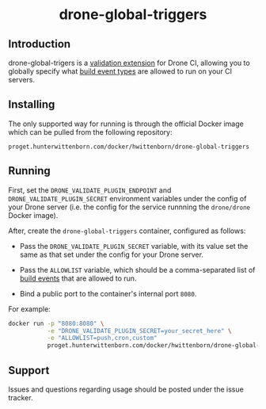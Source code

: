 <div align=center><h1>drone-global-triggers</h1></div>

## Introduction
drone-global-trigers is a [validation extension](https://docs.drone.io/extensions/validation/) for Drone CI, allowing you to globally specify what [build event types](https://docs.drone.io/pipeline/docker/syntax/trigger/#by-event) are allowed to run on your CI servers.

## Installing
The only supported way for running is through the official Docker image which can be pulled from the following repository:

```
proget.hunterwittenborn.com/docker/hwittenborn/drone-global-triggers
```

## Running
First, set the `DRONE_VALIDATE_PLUGIN_ENDPOINT` and `DRONE_VALIDATE_PLUGIN_SECRET` environment variables under the config of your Drone server (i.e. the config for the service runnning the `drone/drone` Docker image).

After, create the `drone-global-triggers` container, configured as follows:

- Pass the `DRONE_VALIDATE_PLUGIN_SECRET` variable, with its value set the same as that set under the config for your Drone server.

- Pass the `ALLOWLIST` variable, which should be a comma-separated list of [build events](https://docs.drone.io/pipeline/docker/syntax/trigger/#by-event) that are allowed to run.

- Bind a public port to the container's internal port `8080`.

For example:

```sh
docker run -p "8080:8080" \
           -e "DRONE_VALIDATE_PLUGIN_SECRET=your_secret_here" \
           -e "ALLOWLIST=push,cron,custom"
           proget.hunterwittenborn.com/docker/hwittenborn/drone-global-triggers
```

## Support
Issues and questions regarding usage should be posted under the issue tracker.
